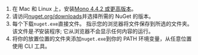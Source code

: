 1. 在 Mac 和 Linux 上，安装[Mono 4.4.2 或更高版本](http://www.mono-project.com/docs/getting-started/install/)。
2. 请访问[nuget.org/downloads](https://nuget.org/downloads)并选择所需的 NuGet 的版本。
3. 每个下载`nuget.exe`直接文件。 指示您的浏览器将文件保存到所选的文件夹。 该文件是*不*安装程序; 它从浏览器不会显示任何内容的运行。
4. 将你的放置位置的文件夹添加`nuget.exe`到你的 PATH 环境变量，从任意位置使用 CLI 工具。